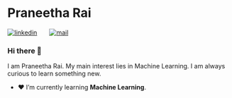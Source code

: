 # Praneetha Rai
[![linkedin](https://github.com/arpit-dwivedi/arpit-dwivedi.github.io/blob/master/assets/img/Webp.net-resizeimage.png)](https://www.linkedin.com/in/praneetha-rai-b2b488184/)&nbsp;&nbsp;&nbsp;&nbsp;&nbsp;&nbsp;&nbsp;[![mail](https://github.com/arpit-dwivedi/arpit-dwivedi/blob/master/m1.png)](mailto:praneetharai736@gmail.com)

### Hi there 👋

I am Praneetha Rai. My main interest lies in Machine Learning. I am always curious to learn something new.

- :heart: I’m currently learning **Machine Learning**.

 

